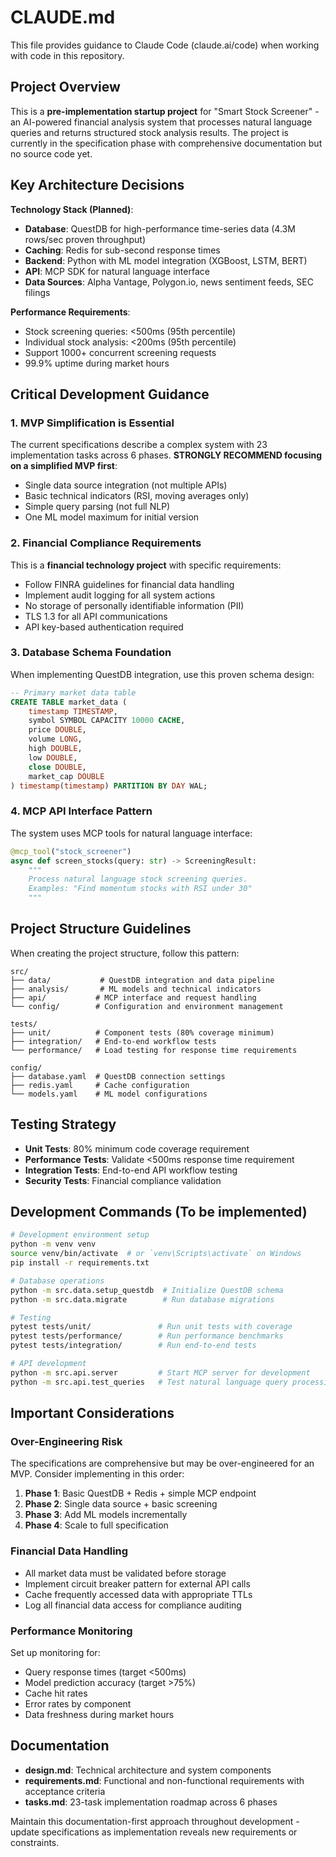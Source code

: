 # CLAUDE.md

This file provides guidance to Claude Code (claude.ai/code) when working with code in this repository.

## Project Overview

This is a **pre-implementation startup project** for "Smart Stock Screener" - an AI-powered financial analysis system that processes natural language queries and returns structured stock analysis results. The project is currently in the specification phase with comprehensive documentation but no source code yet.

## Key Architecture Decisions

**Technology Stack (Planned)**:
- **Database**: QuestDB for high-performance time-series data (4.3M rows/sec proven throughput)
- **Caching**: Redis for sub-second response times
- **Backend**: Python with ML model integration (XGBoost, LSTM, BERT)
- **API**: MCP SDK for natural language interface
- **Data Sources**: Alpha Vantage, Polygon.io, news sentiment feeds, SEC filings

**Performance Requirements**:
- Stock screening queries: <500ms (95th percentile)
- Individual stock analysis: <200ms (95th percentile)
- Support 1000+ concurrent screening requests
- 99.9% uptime during market hours

## Critical Development Guidance

### 1. MVP Simplification is Essential
The current specifications describe a complex system with 23 implementation tasks across 6 phases. **STRONGLY RECOMMEND focusing on a simplified MVP first**:
- Single data source integration (not multiple APIs)
- Basic technical indicators (RSI, moving averages only)
- Simple query parsing (not full NLP)
- One ML model maximum for initial version

### 2. Financial Compliance Requirements
This is a **financial technology project** with specific requirements:
- Follow FINRA guidelines for financial data handling
- Implement audit logging for all system actions
- No storage of personally identifiable information (PII)
- TLS 1.3 for all API communications
- API key-based authentication required

### 3. Database Schema Foundation
When implementing QuestDB integration, use this proven schema design:
```sql
-- Primary market data table
CREATE TABLE market_data (
    timestamp TIMESTAMP,
    symbol SYMBOL CAPACITY 10000 CACHE,
    price DOUBLE,
    volume LONG,
    high DOUBLE,
    low DOUBLE,
    close DOUBLE,
    market_cap DOUBLE
) timestamp(timestamp) PARTITION BY DAY WAL;
```

### 4. MCP API Interface Pattern
The system uses MCP tools for natural language interface:
```python
@mcp_tool("stock_screener")
async def screen_stocks(query: str) -> ScreeningResult:
    """
    Process natural language stock screening queries.
    Examples: "Find momentum stocks with RSI under 30"
    """
```

## Project Structure Guidelines

When creating the project structure, follow this pattern:
```
src/
├── data/           # QuestDB integration and data pipeline
├── analysis/       # ML models and technical indicators
├── api/           # MCP interface and request handling
└── config/        # Configuration and environment management

tests/
├── unit/          # Component tests (80% coverage minimum)
├── integration/   # End-to-end workflow tests
└── performance/   # Load testing for response time requirements

config/
├── database.yaml  # QuestDB connection settings
├── redis.yaml     # Cache configuration
└── models.yaml    # ML model configurations
```

## Testing Strategy

- **Unit Tests**: 80% minimum code coverage requirement
- **Performance Tests**: Validate <500ms response time requirement
- **Integration Tests**: End-to-end API workflow testing
- **Security Tests**: Financial compliance validation

## Development Commands (To be implemented)

```bash
# Development environment setup
python -m venv venv
source venv/bin/activate  # or `venv\Scripts\activate` on Windows
pip install -r requirements.txt

# Database operations
python -m src.data.setup_questdb  # Initialize QuestDB schema
python -m src.data.migrate        # Run database migrations

# Testing
pytest tests/unit/               # Run unit tests with coverage
pytest tests/performance/        # Run performance benchmarks
pytest tests/integration/        # Run end-to-end tests

# API development
python -m src.api.server         # Start MCP server for development
python -m src.api.test_queries   # Test natural language query processing
```

## Important Considerations

### Over-Engineering Risk
The specifications are comprehensive but may be over-engineered for an MVP. Consider implementing in this order:
1. **Phase 1**: Basic QuestDB + Redis + simple MCP endpoint
2. **Phase 2**: Single data source + basic screening
3. **Phase 3**: Add ML models incrementally
4. **Phase 4**: Scale to full specification

### Financial Data Handling
- All market data must be validated before storage
- Implement circuit breaker pattern for external API calls
- Cache frequently accessed data with appropriate TTLs
- Log all financial data access for compliance auditing

### Performance Monitoring
Set up monitoring for:
- Query response times (target <500ms)
- Model prediction accuracy (target >75%)
- Cache hit rates
- Error rates by component
- Data freshness during market hours

## Documentation
- **design.md**: Technical architecture and system components
- **requirements.md**: Functional and non-functional requirements with acceptance criteria
- **tasks.md**: 23-task implementation roadmap across 6 phases

Maintain this documentation-first approach throughout development - update specifications as implementation reveals new requirements or constraints.